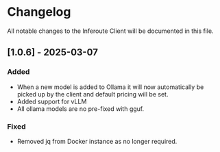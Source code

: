 # Changelog

All notable changes to the Inferoute Client will be documented in this file.


## [1.0.6] - 2025-03-07

### Added

- When a new model is added to Ollama it will now automatically be picked up by the client and default pricing will be set.
- Added support for vLLM
- All ollama models are no pre-fixed with gguf.

### Fixed

 - Removed jq from Docker instance as no longer required.
